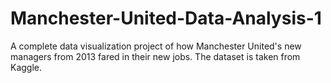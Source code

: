 # Manchester-United-Data-Analysis-1
A complete data visualization project of how Manchester United's new managers from 2013 fared in their new jobs. The dataset is taken from Kaggle. 
